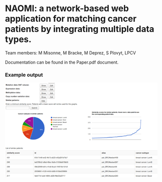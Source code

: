 # NAOMI: a network-based web application for matching cancer patients by integrating multiple data types.

Team members: M Misonne, M Bracke, M Deprez, S Plovyt, LPCV

Documentation can be found in the Paper.pdf document.

### Example output

![alt text](https://raw.githubusercontent.com/splovyt/PatientMatchingAlgorithm/master/documentation/application-screenshot.png)
